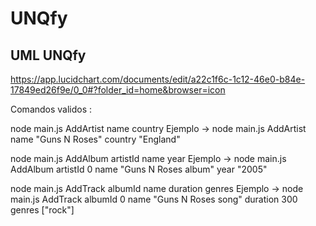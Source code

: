 # UNQfy


## UML UNQfy 
https://app.lucidchart.com/documents/edit/a22c1f6c-1c12-46e0-b84e-17849ed26f9e/0_0#?folder_id=home&browser=icon


Comandos validos :

node main.js AddArtist name <name> country <country>
Ejemplo -> node main.js AddArtist name "Guns N Roses" country "England"

node main.js AddAlbum artistId <artistId> name <name> year <year>
Ejemplo -> node main.js AddAlbum artistId 0 name "Guns N Roses album" year "2005"

node main.js AddTrack albumId <albumId> name <name> duration <duration> genres <genres>
Ejemplo -> node main.js AddTrack albumId 0 name "Guns N Roses song" duration 300 genres ["rock"]